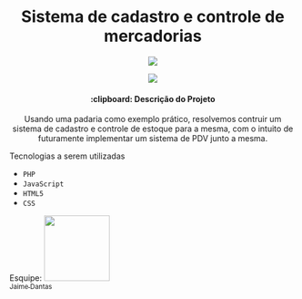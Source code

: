 <h1 align="center">Sistema de cadastro e controle de mercadorias</h1>
<p align="center">
  
  <img src="https://img.shields.io/badge/STATUS-EM%20DESENVOLVIMENTO-brightgreen">

<p align="center">
<img src=https://img.shields.io/github/stars/Jaime-Dantas?style=social>
</p>

  <h4 align="center">:clipboard: Descrição do Projeto</h4>
  <p align="center">  
  Usando uma padaria como exemplo prático, resolvemos contruir um sistema de cadastro e controle de estoque para a mesma, com o intuito de futuramente implementar um sistema de PDV junto a mesma.
  </p>
  
  
  Tecnologias a serem utilizadas
  
  - ``PHP``
  - ``JavaScript``
  - ``HTML5``
  - ``CSS``

  Esquipe:
[<img src="https://avatars.githubusercontent.com/u/96748058?v=4" width=115><br><sub>Jaime Dantas</sub>](https://github.com/Jaime-Dantas)
